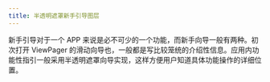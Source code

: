 ```yaml
---
title: 半透明遮罩新手引导图层
---
```


新手引导对于一个 APP 来说是必不可少的一个功能，而新手向导一般有两种。初次打开 ViewPager 的滑动向导也，一般都是写比较笼统的介绍性信息。应用内功能性指引一般采用半透明遮罩向导实现，这样方便用户知道具体功能操作的详细位置。